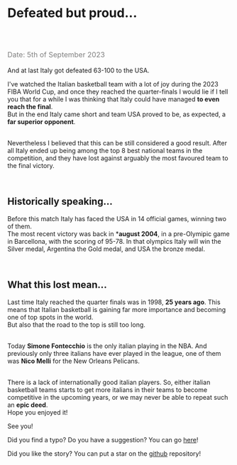 # Defeated but proud...
<br /><br />

<span class="date"> Date: 5th of September 2023 </span> <br /><br />
And at last Italy got defeated 63-100 to the USA. <br />

I've watched the Italian basketball team with a lot of joy during the 2023 FIBA World Cup, and once they reached the quarter-finals I would lie if I tell you that for a while I was thinking that Italy could have managed **to even reach the final**.<br />
But in the end Italy came short and team USA proved to be, as expected, a **far superior opponent**.<br /><br />

Nevertheless I believed that this can be still considered a good result. After all Italy ended up being among the top 8 best national teams in the competition, and they have lost against arguably the most favoured team to the final victory.

<br />

## Historically speaking... 
Before this match Italy has faced the USA in 14 official games, winning two of them.<br /> 
The most recent victory was back in ***august 2004**,  in a pre-Olymipic game in Barcellona, with the scoring of 95-78. In that olympics Italy will win the Silver medal, Argentina the Gold medal, and USA the bronze medal.

<br />

## What this lost mean...
Last time Italy reached the quarter finals was in 1998, **25 years ago**. This means that Italian basketball is gaining far more importance and becoming one of top spots in the world.<br />
But also that the road to the top is still too long.<br /><br />

Today **Simone Fontecchio** is the only italian playing in the NBA. And previously only three italians have ever played in the league, one of them was **Nico Melli** for the New Orleans Pelicans. <br /><br />

There is a lack of internationally good italian players. So, either italian basketball teams starts to get more italians in their teams to become competitive in the upcoming years, or we may never be able to repeat such an **epic deed**. <br />
Hope you enjoyed it!


See you!
<br />

Did you find a typo? Do you have a suggestion? You can go <a href="https://github.com/Gabri432/angular-personal-website/issues/new" target="_blank" title="Go to the Github repository">here</a>!<br />

Did you like the story? You can put a star on the <a href="https://github.com/Gabri432/angular-personal-website/" target="_blank" title="Go to the Github repository">github</a> repository!


<style>
.date {
    color: grey;
    font-size: 16px
}
</style>
